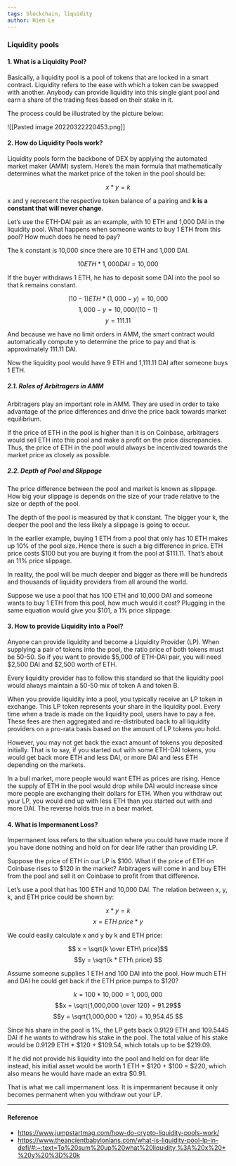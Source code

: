 ```yaml
---
tags: blockchain, liquidity
author: Hien Le
---
```


### Liquidity pools

#### 1. What is a Liquidity Pool?

Basically, a liquidity pool is a pool of tokens that are locked in a smart contract. Liquidity refers to the ease with which a token can be swapped with another. Anybody can provide liquidity into this single giant pool and earn a share of the trading fees based on their stake in it.

The process could be illustrated by the picture below:

![[Pasted image 20220322220453.png]]

#### 2. How do Liquidity Pools work?

Liquidity pools form the backbone of DEX by applying the automated market maker (AMM) system. Here’s the main formula that mathematically determines what the market price of the token in the pool should be:

$$ x*y=k $$

x and y represent the respective token balance of a pairing and **k is a constant that will never change**.

Let’s use the ETH-DAI pair as an example, with 10 ETH and 1,000 DAI in the liquidity pool. What happens when someone wants to buy 1 ETH from this pool? How much does he need to pay?

The k constant is 10,000 since there are 10 ETH and 1,000 DAI.

$$ 10 ETH * 1,000 DAI = 10,000 $$

If the buyer withdraws 1 ETH, he has to deposit some DAI into the pool so that k remains constant.

$$ (10 - 1) ETH * (1,000 - y) = 10,000$$ $$1,000 - y = 10,000/(10-1)$$ $$y = 111.11 $$

And because we have no limit orders in AMM, the smart contract would automatically compute y to determine the price to pay and that is approximately 111.11 DAI.

Now the liquidity pool would have 9 ETH and 1,111.11 DAI after someone buys 1 ETH.

##### 2.1. Roles of Arbitragers in AMM

Arbitragers play an important role in AMM. They are used in order to take advantage of the price differences and drive the price back towards market equilibrium.

If the price of ETH in the pool is higher than it is on Coinbase, arbitragers would sell ETH into this pool and make a profit on the price discrepancies. Thus, the price of ETH in the pool would always be incentivized towards the market price as closely as possible.

##### 2.2. Depth of Pool and Slippage

The price difference between the pool and market is known as slippage. How big your slippage is depends on the size of your trade relative to the size or depth of the pool.

The depth of the pool is measured by that k constant. The bigger your k, the deeper the pool and the less likely a slippage is going to occur.

In the earlier example, buying 1 ETH from a pool that only has 10 ETH makes up 10% of the pool size. Hence there is such a big difference in price. ETH price costs $100 but you are buying it from the pool at $111.11. That’s about an 11% price slippage.

In reality, the pool will be much deeper and bigger as there will be hundreds and thousands of liquidity providers from all around the world.

Suppose we use a pool that has 100 ETH and 10,000 DAI and someone wants to buy 1 ETH from this pool, how much would it cost? Plugging in the same equation would give you $101, a 1% price slippage.

#### 3. How to provide Liquidity into a Pool?

Anyone can provide liquidity and become a Liquidity Provider (LP). When supplying a pair of tokens into the pool, the ratio price of both tokens must be 50-50. So if you want to provide $5,000 of ETH-DAI pair, you will need $2,500 DAI and $2,500 worth of ETH.

Every liquidity provider has to follow this standard so that the liquidity pool would always maintain a 50-50 mix of token A and token B.

When you provide liquidity into a pool, you typically receive an LP token in exchange. This LP token represents your share in the liquidity pool. Every time when a trade is made on the liquidity pool, users have to pay a fee. These fees are then aggregated and re-distributed back to all liquidity providers on a pro-rata basis based on the amount of LP tokens you hold.

However, you may not get back the exact amount of tokens you deposited initially. That is to say, if you started out with some ETH-DAI tokens, you would get back more ETH and less DAI, or more DAI and less ETH depending on the markets.

In a bull market, more people would want ETH as prices are rising. Hence the supply of ETH in the pool would drop while DAI would increase since more people are exchanging their dollars for ETH. When you withdraw out your LP, you would end up with less ETH than you started out with and more DAI. The reverse holds true in a bear market.

#### 4. What is Impermanent Loss?

Impermanent loss refers to the situation where you could have made more if you have done nothing and hold on for dear life rather than providing LP.

Suppose the price of ETH in our LP is $100. What if the price of ETH on Coinbase rises to $120 in the market? Arbitragers will come in and buy ETH from the pool and sell it on Coinbase to profit from that difference.

Let’s use a pool that has 100 ETH and 10,000 DAI. The relation between x, y, k, and ETH price could be shown by:

$$ x * y = k$$ $$x = ETH\ price * y $$

We could easily calculate x and y by k and ETH price:

$$ x = \sqrt{k \over ETH\ price}$$
$$y = \sqrt{k * ETH\ price} $$

Assume someone supplies 1 ETH and 100 DAI into the pool. How much ETH and DAI he could get back if the ETH price pumps to $120?

$$ k = 100 * 10,000 = 1,000,000 $$ $$x = \sqrt{1,000,000 \over 120} = 91.29$$ $$y = \sqrt{1,000,000 * 120} = 10,954.45 $$

Since his share in the pool is 1%, the LP gets back 0.9129 ETH and 109.5445 DAI if he wants to withdraw his stake in the pool. The total value of his stake would be 0.9129 ETH * $120 + $109.54, which totals up to be $219.09.

If he did not provide his liquidity into the pool and held on for dear life instead, his initial asset would be worth 1 ETH * $120 + $100 = $220, which also means he would have made an extra $0.91.

That is what we call impermanent loss. It is impermanent because it only becomes permanent when you withdraw out your LP.

---

#### Reference

- https://www.jumpstartmag.com/how-do-crypto-liquidity-pools-work/
- https://www.theancientbabylonians.com/what-is-liquidity-pool-lp-in-defi/#:~:text=To%20sum%20up%20what%20liquidity,%3A%20x%20*%20y%20%3D%20k
